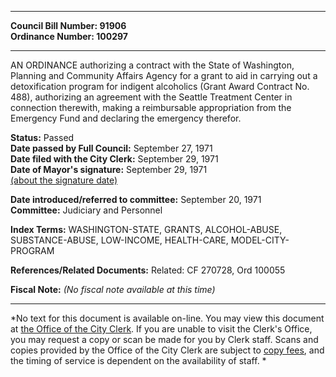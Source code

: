 * * * * *  
  
**Council Bill Number: [](#h0)[](#h2)91906**   
**Ordinance Number: 100297**  
  
* * * * *  
  
AN ORDINANCE authorizing a contract with the State of Washington, Planning and Community Affairs Agency for a grant to aid in carrying out a detoxification program for indigent alcoholics (Grant Award Contract No. 488), authorizing an agreement with the Seattle Treatment Center in connection therewith, making a reimbursable appropriation from the Emergency Fund and declaring the emergency therefor.  
  
**Status:** Passed   
**Date passed by Full Council:** September 27, 1971   
**Date filed with the City Clerk:** September 29, 1971   
**Date of Mayor's signature:** September 29, 1971   
[(about the signature date)](/~public/approvaldate.htm)   
  
  
**Date introduced/referred to committee:** September 20, 1971   
**Committee:** Judiciary and Personnel   
  
**Index Terms:** WASHINGTON-STATE, GRANTS, ALCOHOL-ABUSE, SUBSTANCE-ABUSE, LOW-INCOME, HEALTH-CARE, MODEL-CITY-PROGRAM  
  
**References/Related Documents:** Related: CF 270728, Ord 100055  
  
**Fiscal Note:** *(No fiscal note available at this time)*  
  
* * * * *  
  
*No text for this document is available on-line. You may view this document at [the Office of the City Clerk](http://www.seattle.gov/leg/clerk/contactUs.htm). If you are unable to visit the Clerk's Office, you may request a copy or scan be made for you by Clerk staff. Scans and copies provided by the Office of the City Clerk are subject to [copy fees](http://clerk.seattle.gov/~public/clerkfees.htm), and the timing of service is dependent on the availability of staff. *  
  
  
